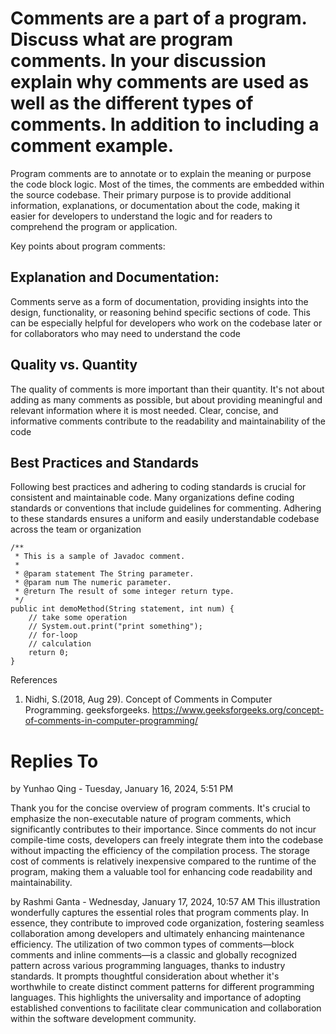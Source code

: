# Comments are a part of a program.  Discuss what are program comments.  In your discussion explain why comments are used as well as the different types of comments.  In addition to including a comment example.

Program comments are to annotate or to explain the meaning or purpose the code block logic. Most of the times, the comments are embedded within the source codebase. Their primary purpose is to provide additional information, explanations, or documentation about the code, making it easier for developers to understand the logic and for readers to comprehend the program or application.

Key points about program comments:
## Explanation and Documentation:
Comments serve as a form of documentation, providing insights into the design, functionality, or reasoning behind specific sections of code. This can be especially helpful for developers who work on the codebase later or for collaborators who may need to understand the code

## Quality vs. Quantity
The quality of comments is more important than their quantity. It's not about adding as many comments as possible, but about providing meaningful and relevant information where it is most needed. Clear, concise, and informative comments contribute to the readability and maintainability of the code

## Best Practices and Standards
Following best practices and adhering to coding standards is crucial for consistent and maintainable code. Many organizations define coding standards or conventions that include guidelines for commenting. Adhering to these standards ensures a uniform and easily understandable codebase across the team or organization

```
/**
 * This is a sample of Javadoc comment.
 *
 * @param statement The String parameter.
 * @param num The numeric parameter.
 * @return The result of some integer return type.
 */
public int demoMethod(String statement, int num) {
    // take some operation
    // System.out.print("print something");
    // for-loop 
    // calculation
    return 0;
}
```

References
1. Nidhi, S.(2018, Aug 29). Concept of Comments in Computer Programming. geeksforgeeks. https://www.geeksforgeeks.org/concept-of-comments-in-computer-programming/

# Replies To
by Yunhao Qing - Tuesday, January 16, 2024, 5:51 PM

Thank you for the concise overview of program comments. It's crucial to emphasize the non-executable nature of program comments, which significantly contributes to their importance. Since comments do not incur compile-time costs, developers can freely integrate them into the codebase without impacting the efficiency of the compilation process. The storage cost of comments is relatively inexpensive compared to the runtime of the program, making them a valuable tool for enhancing code readability and maintainability.

by Rashmi Ganta - Wednesday, January 17, 2024, 10:57 AM
This illustration wonderfully captures the essential roles that program comments play. In essence, they contribute to improved code organization, fostering seamless collaboration among developers and ultimately enhancing maintenance efficiency. The utilization of two common types of comments—block comments and inline comments—is a classic and globally recognized pattern across various programming languages, thanks to industry standards. It prompts thoughtful consideration about whether it's worthwhile to create distinct comment patterns for different programming languages. This highlights the universality and importance of adopting established conventions to facilitate clear communication and collaboration within the software development community.